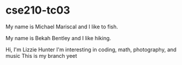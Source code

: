 # cse210-tc03
 

My name is Michael Mariscal and I like to fish.


My name is Bekah Bentley and I like hiking.

Hi, I'm Lizzie Hunter
I'm interesting in coding, math, photography, and music
This is my branch
yeet


